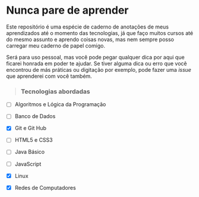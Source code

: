 # Nunca pare de aprender
Este repositório é uma espécie de caderno de anotações de meus aprendizados até o momento das tecnologias, já que faço muitos cursos até do mesmo assunto e aprendo coisas novas, mas nem sempre posso carregar meu caderno de papel comigo. 

Será para uso pessoal, mas você pode pegar qualquer dica por aqui que ficarei honrada em poder te ajudar. Se tiver alguma dica ou erro que você encontrou de más práticas ou digitação por exemplo, pode fazer uma *issue* que aprenderei com você também. 

> ### Tecnologias abordadas

- [ ] Algoritmos e Lógica da Programação
- [ ] Banco de Dados
- [x] Git e Git Hub
- [ ] HTML5 e CSS3
- [ ] Java Básico
- [ ] JavaScript
- [x] Linux
- [x] Redes de Computadores

